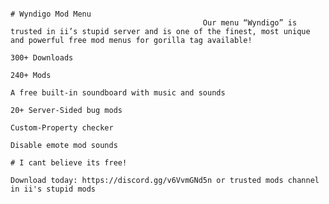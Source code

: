                                                                                                    # Wyndigo Mod Menu
                                               Our menu “Wyndigo” is trusted in ii’s stupid server and is one of the finest, most unique and powerful free mod menus for gorilla tag available!
                                                                                                     300+ Downloads
                                                                                                       240+ Mods
                                                                                          A free built-in soundboard with music and sounds
                                                                                                20+ Server-Sided bug mods
                                                                                                  Custom-Property checker
                                                                                                  Disable emote mod sounds
                                                                                                 # I cant believe its free!
                                                                         Download today: https://discord.gg/v6VvmGNd5n or trusted mods channel in ii's stupid mods

                                                                                                  

                                                                                                  
